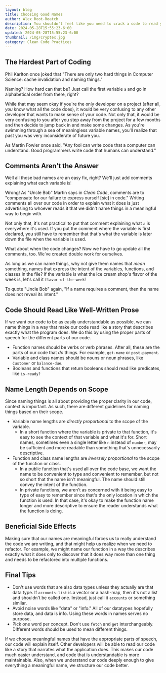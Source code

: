 ```yaml
---
layout: blog
title: Choosing Good Names
author: Alex Root-Roatch
description: You shouldn't feel like you need to crack a code to read your code.
date: 2024-05-28T15:55:23-6:00
updated: 2024-05-28T15:55:23-6:00
thumbnail: /img/cryptex.jpg
category: Clean Code Practices
---
```


## The Hardest Part of Coding

Phil Karlton once joked that "There are only two hard things in Computer Science: cache invalidation and naming things."

Naming? How hard can that be? Just call the first variable `a` and go in alphabetical order from there, right? 

While that may seem okay if you're the only developer on a project (after all, *you* know what all the code does), it would be very confusing to any other developer that wants to make sense of your code. Not only that, it would be very confusing to you after you step away from the project for a few months and then decide to jump back in and make some changes. As you're swimming through a sea of meaningless variable names, you'll realize that past you was very inconsiderate of future you. 

As Martin Fowler once said, "Any fool can write code that a computer can understand. Good programmers write code that humans can understand."

## Comments Aren't the Answer

Well all those bad names are an easy fix, right? We'll just add comments explaining what each variable is!

Wrong! As "Uncle Bob" Martin says in *Clean Code*, comments are to "compensate for our failure to express ourself [sic] in code." Writing comments all over our code in order to explain what it does is just advertising to whoever reads it that we didn't name things in a meaningful way to begin with. 

Not only that, it's not practical to put that comment explaining what `a` is everywhere it's used. If you put the comment where the variable is first declared, you still have to remember that that's what the variable is later down the file when the variable is used. 

What about when the code changes? Now we have to go update all the comments, too. We've created double work for ourselves.

As long as we can name things, why not give them names that *mean* something, names that express the intent of the variables, functions, and classes in the file? If the variable is what the ice cream shop's flavor of the week is, let's call it `flavor-of-the-week`!

To quote "Uncle Bob" again, "If a name requires a comment, then the name does not reveal its intent."

## Code Should Read Like Well-Written Prose

If we want our code to be as easily understandable as possible, we can name things in a way that make our code read like a story that describes exactly what the program does. We do this by using the proper parts of speech for the different parts of our code.

- Function names should be verbs or verb phrases. After all, these are the parts of our code that *do* things. For example, `get-name` or `post-payment`.
- Variable and class names should be nouns or noun phrases, like `Customer` or `balance-due`.
- Booleans and functions that return booleans should read like predicates, like `is-ready?`

## Name Length Depends on Scope

Since naming things is all about providing the proper clarity in our code, context is important. As such, there are different guidelines for naming things based on their scope. 

- Variable name lengths are *directly proportional* to the scope of the variable. 
  - In a short function where the variable is private to that function, it's easy to see the context of that variable and what it's for. Short names, sometimes even a single letter like `n` instead of `number`, may be sufficient and more readable than something that's unnecessarily descriptive.
- Function and class name lengths are *inversely proportional* to the scope of the function or class.
  - In a public function that's used all over the code base, we want the name to be convenient to type and convenient to remember, but not so short that the name isn't meaningful. The name should still convey the intent of the function.
  - In private functions, we aren't as concerned with it being easy to type of easy to remember since that's the only location in which the function is used. In that case, it's okay to make the function name longer and more descriptive to ensure the reader understands what the function is doing.

## Beneficial Side Effects

Making sure that our names are meaningful forces us to really understand the code we are writing, and that might help us realize when we need to refactor. For example, we might name our function in a way the describes exactly what it does only to discover that it does way more than one thing and needs to be refactored into multiple functions.

## Final Tips
- Don't use words that are also data types unless they actually are that data type. If `accounts-list` is a vector or a hash-map, then it's not a list and shouldn't be called one. Instead, just call it `accounts` or something similar.
- Avoid noise words like "data" or "info." All of our datatypes hopefully store data, and data is info. Using these words in names serves no purpose.
- Pick one word per concept. Don't use `fetch` and `get` interchangeably. Different words should be used to mean different things.

If we choose meaningful names that have the appropriate parts of speech, our code will explain itself. Other developers will be able to read our code like a story that narrates what the application does. This makes our code much easier understand, and code that is understandable is more maintainable. Also, when we understand our code deeply enough to give everything a meaningful name, we structure our code better. 

